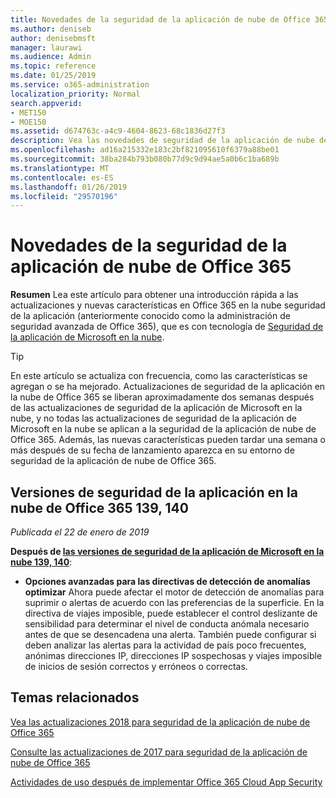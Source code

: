 ```yaml
---
title: Novedades de la seguridad de la aplicación de nube de Office 365
ms.author: deniseb
author: denisebmsft
manager: laurawi
ms.audience: Admin
ms.topic: reference
ms.date: 01/25/2019
ms.service: o365-administration
localization_priority: Normal
search.appverid:
- MET150
- MOE150
ms.assetid: d674763c-a4c9-4604-8623-68c1836d27f3
description: Vea las novedades de seguridad de la aplicación de nube de Office 365
ms.openlocfilehash: ad16a215332e183c2bf821095610f6379a88be01
ms.sourcegitcommit: 38ba284b793b080b77d9c9d94ae5a0b6c1ba689b
ms.translationtype: MT
ms.contentlocale: es-ES
ms.lasthandoff: 01/26/2019
ms.locfileid: "29570196"
---
```

# <a name="what-is-new-in-office-365-cloud-app-security"></a>Novedades de la seguridad de la aplicación de nube de Office 365

**Resumen** Lea este artículo para obtener una introducción rápida a las actualizaciones y nuevas características en Office 365 en la nube seguridad de la aplicación (anteriormente conocido como la administración de seguridad avanzada de Office 365), que es con tecnología de [Seguridad de la aplicación de Microsoft en la nube](https://aka.ms/whatiscas).
  
> [!TIP]
> En este artículo se actualiza con frecuencia, como las características se agregan o se ha mejorado. Actualizaciones de seguridad de la aplicación en la nube de Office 365 se liberan aproximadamente dos semanas después de las actualizaciones de seguridad de la aplicación de Microsoft en la nube, y no todas las actualizaciones de seguridad de la aplicación de Microsoft en la nube se aplican a la seguridad de la aplicación de nube de Office 365. Además, las nuevas características pueden tardar una semana o más después de su fecha de lanzamiento aparezca en su entorno de seguridad de la aplicación de nube de Office 365.

## <a name="office-365-cloud-app-security-releases-139-140"></a>Versiones de seguridad de la aplicación en la nube de Office 365 139, 140

*Publicada el 22 de enero de 2019*

**Después de [las versiones de seguridad de la aplicación de Microsoft en la nube 139, 140](https://docs.microsoft.com/cloud-app-security/release-notes#cloud-app-security-release-139-140)**:

- **Opciones avanzadas para las directivas de detección de anomalías optimizar** Ahora puede afectar el motor de detección de anomalías para suprimir o alertas de acuerdo con las preferencias de la superficie. En la directiva de viajes imposible, puede establecer el control deslizante de sensibilidad para determinar el nivel de conducta anómala necesario antes de que se desencadena una alerta. También puede configurar si deben analizar las alertas para la actividad de país poco frecuentes, anónimas direcciones IP, direcciones IP sospechosas y viajes imposible de inicios de sesión correctos y erróneos o correctas. 

## <a name="related-topics"></a>Temas relacionados

[Vea las actualizaciones 2018 para seguridad de la aplicación de nube de Office 365](new-in-office-365-cas-2018.md)

[Consulte las actualizaciones de 2017 para seguridad de la aplicación de nube de Office 365](new-in-office-365-cas-2017.md)
    
[Actividades de uso después de implementar Office 365 Cloud App Security](utilization-activities-for-ocas.md)